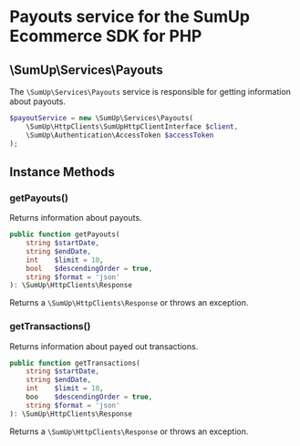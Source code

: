 # Payouts service for the SumUp Ecommerce SDK for PHP

## \SumUp\Services\Payouts

The `\SumUp\Services\Payouts` service is responsible for getting information about payouts.

```php
$payoutService = new \SumUp\Services\Payouts(
    \SumUp\HttpClients\SumUpHttpClientInterface $client,
    \SumUp\Authentication\AccessToken $accessToken
);
```

## Instance Methods

### getPayouts()

Returns information about payouts.

```php
public function getPayouts(
    string $startDate,
    string $endDate,
    int    $limit = 10,
    bool   $descendingOrder = true,
    string $format = 'json'
): \SumUp\HttpClients\Response
```

Returns a `\SumUp\HttpClients\Response` or throws an exception.

### getTransactions()

Returns information about payed out transactions.

```php
public function getTransactions(
    string $startDate,
    string $endDate,
    int    $limit = 10,
    boo    $descendingOrder = true,
    string $format = 'json'
): \SumUp\HttpClients\Response
```

Returns a `\SumUp\HttpClients\Response` or throws an exception.
